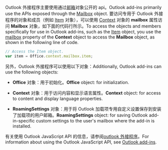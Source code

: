<span data-ttu-id="e643e-101">Outlook 外接程序主要使用通过[邮箱](/javascript/api/outlook/office.mailbox)对象公开的 api。</span><span class="sxs-lookup"><span data-stu-id="e643e-101">Outlook add-ins primarily use the APIs exposed through the [Mailbox](/javascript/api/outlook/office.mailbox) object.</span></span> <span data-ttu-id="e643e-102">要访问专用于 Outlook 外接程序的对象和成员（例如 [Item](../reference/objectmodel/preview-requirement-set/office.context.mailbox.item.md) 对象），可以使用 [Context](../reference/objectmodel/preview-requirement-set/office.context.mailbox.md) 对象的 **mailbox** 属性访问 **Mailbox** 对象，如下面的代码行所示。</span><span class="sxs-lookup"><span data-stu-id="e643e-102">To access the objects and members specifically for use in Outlook add-ins, such as the [Item](../reference/objectmodel/preview-requirement-set/office.context.mailbox.item.md) object, you use the [mailbox](../reference/objectmodel/preview-requirement-set/office.context.mailbox.md) property of the **Context** object to access the **Mailbox** object, as shown in the following line of code.</span></span>

```js
// Access the Item object.
var item = Office.context.mailbox.item;

```

<span data-ttu-id="e643e-103">另外，Outlook 外接程序可以使用以下对象：</span><span class="sxs-lookup"><span data-stu-id="e643e-103">Additionally, Outlook add-ins can use the following objects:</span></span>

-  <span data-ttu-id="e643e-104">**Office** 对象：用于初始化。</span><span class="sxs-lookup"><span data-stu-id="e643e-104">**Office** object: for initialization.</span></span>

-  <span data-ttu-id="e643e-105">**Context** 对象：用于访问内容和显示语言属性。</span><span class="sxs-lookup"><span data-stu-id="e643e-105">**Context** object: for access to content and display language properties.</span></span>

-  <span data-ttu-id="e643e-106">**RoamingSettings** 对象：用于将 Outlook 加载项专用自定义设置保存到安装了加载项的用户邮箱。</span><span class="sxs-lookup"><span data-stu-id="e643e-106">**RoamingSettings** object: for saving Outlook add-in-specific custom settings to the user's mailbox where the add-in is installed.</span></span>

<span data-ttu-id="e643e-107">有关使用 Outlook JavaScript API 的信息，请参阅[outlook 外接程序](../outlook/outlook-add-ins-overview.md)。</span><span class="sxs-lookup"><span data-stu-id="e643e-107">For information about using the Outlook JavaScript API, see [Outlook add-ins](../outlook/outlook-add-ins-overview.md).</span></span>